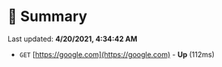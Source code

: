 # 📖 Summary
Last updated: **4/20/2021, 4:34:42 AM**

- `GET` [https://google.com](https://google.com) - **Up** (112ms)
